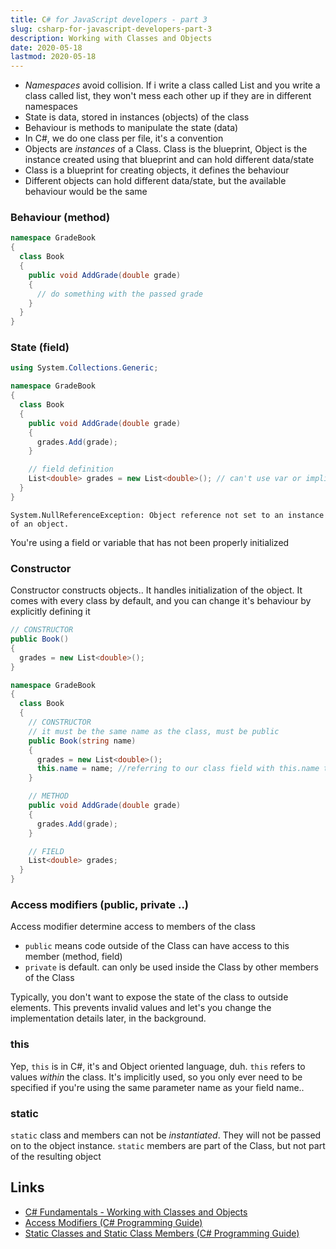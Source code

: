 ```yaml
---
title: C# for JavaScript developers - part 3
slug: csharp-for-javascript-developers-part-3
description: Working with Classes and Objects
date: 2020-05-18
lastmod: 2020-05-18
---
```


- _Namespaces_ avoid collision. If i write a class called List and you write a class called list, they won't mess each other up if they are in different namespaces
- State is data, stored in instances (objects) of the class
- Behaviour is methods to manipulate the state (data)
- In C#, we do one class per file, it's a convention
- Objects are _instances_ of a Class. Class is the blueprint, Object is the instance created using that blueprint and can hold different data/state
- Class is a blueprint for creating objects, it defines the behaviour
- Different objects can hold different data/state, but the available behaviour would be the same

### Behaviour (method)

```c#
namespace GradeBook
{
  class Book
  {
    public void AddGrade(double grade)
    {
      // do something with the passed grade
    }
  }
}
```

### State (field)

```c#
using System.Collections.Generic;

namespace GradeBook
{
  class Book
  {
    public void AddGrade(double grade)
    {
      grades.Add(grade);
    }

    // field definition
    List<double> grades = new List<double>(); // can't use var or implicit typing
  }
}
```

```
System.NullReferenceException: Object reference not set to an instance of an object.
```

You're using a field or variable that has not been properly initialized

### Constructor

Constructor constructs objects.. It handles initialization of the object. It comes with every class by default, and you can change it's behaviour by explicitly defining it

```c#
// CONSTRUCTOR
public Book()
{
  grades = new List<double>();
}
```

```c#
namespace GradeBook
{
  class Book
  {
    // CONSTRUCTOR
    // it must be the same name as the class, must be public
    public Book(string name)
    {
      grades = new List<double>();
      this.name = name; //referring to our class field with this.name to differentiate it from parameter 'name'
    }

    // METHOD
    public void AddGrade(double grade)
    {
      grades.Add(grade);
    }

    // FIELD
    List<double> grades;
  }
}
```

### Access modifiers (public, private ..)

Access modifier determine access to members of the class

- `public` means code outside of the Class can have access to this member (method, field)
- `private` is default. can only be used inside the Class by other members of the Class

Typically, you don't want to expose the state of the class to outside elements. This prevents invalid values and let's you change the implementation details later, in the background.

### this

Yep, `this` is in C#, it's and Object oriented language, duh. `this` refers to values _within_ the class. It's implicitly used, so you only ever need to be specified if you're using the same parameter name as your field name..

### static

`static` class and members can not be _instantiated_. They will not be passed on to the object instance. `static` members are part of the Class, but not part of the resulting object

## Links

- [C# Fundamentals - Working with Classes and Objects](https://app.pluralsight.com/player?course=csharp-fundamentals-dev&author=scott-allen&name=1d2231ff-33d0-499b-8934-94df99d39d74&clip=0&mode=live)
- [Access Modifiers (C# Programming Guide)](https://docs.microsoft.com/en-us/dotnet/csharp/programming-guide/classes-and-structs/access-modifiers)
- [Static Classes and Static Class Members (C# Programming Guide)](https://docs.microsoft.com/en-us/dotnet/csharp/programming-guide/classes-and-structs/static-classes-and-static-class-members)
